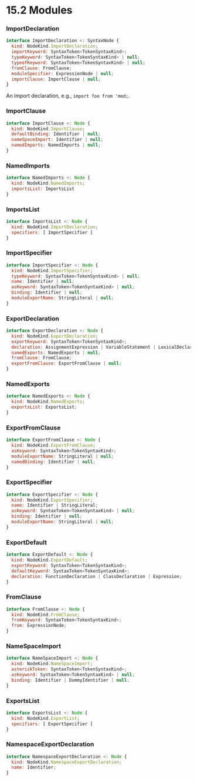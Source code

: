 # 15.2 Modules

### ImportDeclaration

```js
interface ImportDeclaration <: SyntaxNode {
  kind: NodeKind.ImportDeclaration;
  importKeyword: SyntaxToken<TokenSyntaxKind>;
  typeKeyword: SyntaxToken<TokenSyntaxKind> | null;
  typeofKeyword: SyntaxToken<TokenSyntaxKind> | null;
  fromClause: FromClause;
  moduleSpecifier: ExpressionNode | null;
  importClause: ImportClause | null;
}
```
An import declaration, e.g., `import foo from 'mod;`.

### ImportClause

```js
interface ImportClause <: Node {
  kind: NodeKind.ImportClause;
  defaultBinding: Identifier | null;
  nameSpaceImport: Identifier | null;
  namedImports: NamedImports | null;
}
```

### NamedImports

```js
interface NamedImports <: Node {
  kind: NodeKind.NamedImports;
  importsList: ImportsList
}
```

### ImportsList

```js
interface ImportsList <: Node {
  kind: NodeKind.ImportDeclaration;
  specifiers: [ ImportSpecifier ]
}
```

### ImportSpecifier

```js
interface ImportSpecifier <: Node {
  kind: NodeKind.ImportSpecifier;
  typeKeyword: SyntaxToken<TokenSyntaxKind> | null;
  name: Identifier | null;
  asKeyword: SyntaxToken<TokenSyntaxKind> | null;
  binding: Identifier | null;
  moduleExportName: StringLiteral | null;
}
```

### ExportDeclaration

```js
interface ExportDeclaration <: Node {
  kind: NodeKind.ExportDeclaration;
  exportKeyword: SyntaxToken<TokenSyntaxKind>;
  declaration: AssignmentExpression | VariableStatement | LexicalDeclaration | FunctionDeclaration | ClassDeclaration | null;
  namedExports: NamedExports | null;
  fromClause: FromClause;
  exportFromClause: ExportFromClause | null;
}
```

### NamedExports

```js
interface NamedExports <: Node {
  kind: NodeKind.NamedExports;
  exportsList: ExportsList;
}
```

### ExportFromClause

```js
interface ExportFromClause <: Node {
  kind: NodeKind.ExportFromClause;
  asKeyword: SyntaxToken<TokenSyntaxKind>;
  moduleExportName: StringLiteral | null;
  namedBinding: Identifier | null;
}
```

  ### ExportSpecifier

```js
interface ExportSpecifier <: Node {
  kind: NodeKind.ExportSpecifier;
  name: Identifier | StringLiteral;
  asKeyword: SyntaxToken<TokenSyntaxKind> | null;
  binding: Identifier | null;
  moduleExportName: StringLiteral | null;
}
```

### ExportDefault

```js
interface ExportDefault <: Node {
  kind: NodeKind.ExportDefault;
  exportKeyword: SyntaxToken<TokenSyntaxKind>;
  defaultKeyword: SyntaxToken<TokenSyntaxKind>;
  declaration: FunctionDeclaration | ClassDeclaration | Expression;
}
```

### FromClause

```js
interface FromClause <: Node {
  kind: NodeKind.FromClause;
  fromKeyword: SyntaxToken<TokenSyntaxKind>;
  from: ExpressionNode;
}
```

### NameSpaceImport

```js
interface NameSpaceImport <: Node {
  kind: NodeKind.NameSpaceImport;
  asteriskToken: SyntaxToken<TokenSyntaxKind>;
  asKeyword: SyntaxToken<TokenSyntaxKind> | null;
  binding: Identifier | DummyIdentifier | null;
}
```

### ExportsList

```js
interface ExportsList <: Node {
  kind: NodeKind.ExportList;
  specifiers: [ ExportSpecifier ]
}
```

### NamespaceExportDeclaration

```js
interface NamespaceExportDeclaration <: Node {
  kind: NodeKind.NamespaceExportDeclaration;
  name: Identifier;
}
```
